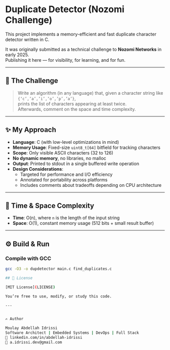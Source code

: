 # Duplicate Detector (Nozomi Challenge)

This project implements a memory-efficient and fast duplicate character detector written in C.

It was originally submitted as a technical challenge to **Nozomi Networks** in early 2025.  
Publishing it here — for visibility, for learning, and for fun.

---

## 🧠 The Challenge

> Write an algorithm (in any language) that, given a character string like `{‘c’,’a’,’i’,’o’,’p’,’a’}`,  
> prints the list of characters appearing at least twice.  
> Afterwards, comment on the space and time complexity.

---

## ✨ My Approach

- **Language**: C (with low-level optimizations in mind)
- **Memory Usage**: Fixed-size `uint8_t[64]` bitfield for tracking characters
- **Scope**: Only visible ASCII characters (32 to 126)
- **No dynamic memory**, no libraries, no malloc
- **Output**: Printed to stdout in a single buffered write operation
- **Design Considerations**: 
  - Targeted for performance and I/O efficiency
  - Annotated for portability across platforms
  - Includes comments about tradeoffs depending on CPU architecture

---

## 🚀 Time & Space Complexity

- **Time**: O(n), where `n` is the length of the input string
- **Space**: O(1), constant memory usage (512 bits + small result buffer)

---

## ⚙️ Build & Run

### Compile with GCC

```bash
gcc -O3 -o dupdetector main.c find_duplicates.c

## 📜 License

[MIT License](LICENSE)

You’re free to use, modify, or study this code.  

---


✍️ Author

Moulay Abdellah Idrissi
Software Architect | Embedded Systems | DevOps | Full Stack
🔗 linkedin.com/in/abdellah-idrissi
📧 a.idrissi.dev@gmail.com
